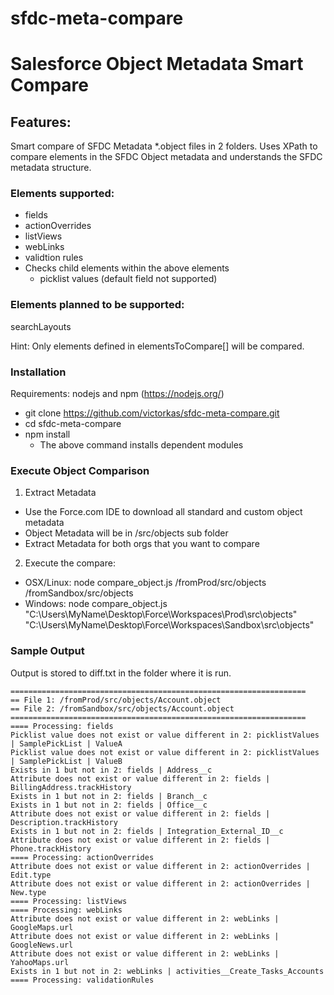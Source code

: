 # sfdc-meta-compare
# Salesforce Object Metadata Smart Compare

## Features: 
Smart compare of SFDC Metadata *.object files in 2 folders. Uses XPath to compare elements in the SFDC Object metadata and understands the SFDC metadata structure. 

### Elements supported:
- fields
- actionOverrides
- listViews
- webLinks
- validtion rules
- Checks child elements within the above elements
  - picklist values (default field not supported)

### Elements planned to be supported: 
searchLayouts

Hint: Only elements defined in elementsToCompare[] will be compared. 


### Installation

Requirements: nodejs and npm (https://nodejs.org/) 

- git clone https://github.com/victorkas/sfdc-meta-compare.git
- cd sfdc-meta-compare
- npm install
  - The above command installs dependent modules

### Execute Object Comparison

1. Extract Metadata
  - Use the Force.com IDE to download all standard and custom object metadata
  - Object Metadata will be in /src/objects sub folder
  - Extract Metadata for both orgs that you want to compare

2. Execute the compare: 
  - OSX/Linux: node compare_object.js /fromProd/src/objects /fromSandbox/src/objects 
  - Windows: node compare_object.js "C:\Users\MyName\Desktop\Force\Workspaces\Prod\src\objects" "C:\Users\MyName\Desktop\Force\Workspaces\Sandbox\src\objects"

### Sample Output

Output is stored to diff.txt in the folder where it is run.

```
==================================================================
== File 1: /fromProd/src/objects/Account.object
== File 2: /fromSandbox/src/objects/Account.object
==================================================================
==== Processing: fields
Picklist value does not exist or value different in 2: picklistValues | SamplePickList | ValueA
Picklist value does not exist or value different in 2: picklistValues | SamplePickList | ValueB
Exists in 1 but not in 2: fields | Address__c
Attribute does not exist or value different in 2: fields | BillingAddress.trackHistory
Exists in 1 but not in 2: fields | Branch__c
Exists in 1 but not in 2: fields | Office__c
Attribute does not exist or value different in 2: fields | Description.trackHistory
Exists in 1 but not in 2: fields | Integration_External_ID__c
Attribute does not exist or value different in 2: fields | Phone.trackHistory
==== Processing: actionOverrides
Attribute does not exist or value different in 2: actionOverrides | Edit.type
Attribute does not exist or value different in 2: actionOverrides | New.type
==== Processing: listViews
==== Processing: webLinks
Attribute does not exist or value different in 2: webLinks | GoogleMaps.url
Attribute does not exist or value different in 2: webLinks | GoogleNews.url
Attribute does not exist or value different in 2: webLinks | YahooMaps.url
Exists in 1 but not in 2: webLinks | activities__Create_Tasks_Accounts
==== Processing: validationRules
```




